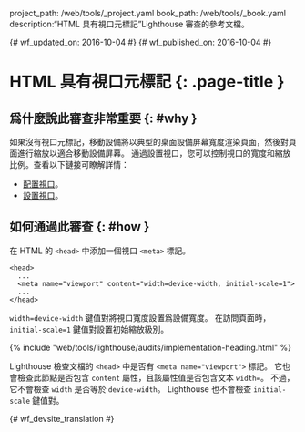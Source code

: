 project_path: /web/tools/_project.yaml
book_path: /web/tools/_book.yaml
description:“HTML 具有視口元標記”Lighthouse 審查的參考文檔。

{# wf_updated_on: 2016-10-04 #}
{# wf_published_on: 2016-10-04 #}

# HTML 具有視口元標記 {: .page-title }

## 爲什麼說此審查非常重要 {: #why }

如果沒有視口元標記，移動設備將以典型的桌面設備屏幕寬度渲染頁面，然後對頁面進行縮放以適合移動設備屏幕。
通過設置視口，您可以控制視口的寬度和縮放比例。查看以下鏈接可瞭解詳情：



* [配置視口](/speed/docs/insights/ConfigureViewport)。
* [設置視口](/web/fundamentals/design-and-ux/responsive/#set-the-viewport)。

## 如何通過此審查 {: #how }

在 HTML 的 `<head>` 中添加一個視口 `<meta>` 標記。

    <head>
      ...
      <meta name="viewport" content="width=device-width, initial-scale=1">
      ...
    </head>

`width=device-width` 鍵值對將視口寬度設置爲設備寬度。
在訪問頁面時，`initial-scale=1` 鍵值對設置初始縮放級別。


{% include "web/tools/lighthouse/audits/implementation-heading.html" %}

Lighthouse 檢查文檔的 `<head>` 中是否有 `<meta name="viewport">` 標記。
它也會檢查此節點是否包含 `content` 屬性，且該屬性值是否包含文本 `width=`。
不過，它不會檢查 `width` 是否等於 `device-width`。
Lighthouse 也不會檢查 `initial-scale` 鍵值對。



{# wf_devsite_translation #}
